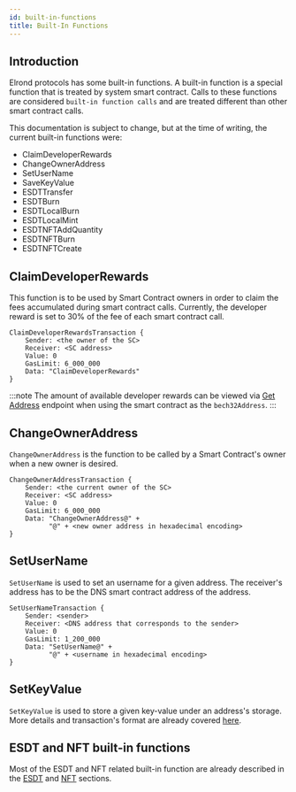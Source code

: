 ```yaml
---
id: built-in-functions
title: Built-In Functions
---
```


## **Introduction**

Elrond protocols has some built-in functions. A built-in function is a special function that is treated by system smart contract. 
Calls to these functions are considered `built-in function calls` and are treated different than other smart contract calls.

This documentation is subject to change, but at the time of writing, the current built-in functions were:

- ClaimDeveloperRewards
- ChangeOwnerAddress
- SetUserName
- SaveKeyValue
- ESDTTransfer
- ESDTBurn
- ESDTLocalBurn
- ESDTLocalMint
- ESDTNFTAddQuantity
- ESDTNFTBurn
- ESDTNFTCreate

## **ClaimDeveloperRewards**

This function is to be used by Smart Contract owners in order to claim the fees accumulated during smart contract calls.
Currently, the developer reward is set to 30% of the fee of each smart contract call.

```
ClaimDeveloperRewardsTransaction {
    Sender: <the owner of the SC>
    Receiver: <SC address>
    Value: 0
    GasLimit: 6_000_000
    Data: "ClaimDeveloperRewards"
}
```

:::note
The amount of available developer rewards can be viewed via [Get Address](/sdk-and-tools/rest-api/addresses/#get-address) endpoint when using the smart contract as the `bech32Address`. 
:::

## **ChangeOwnerAddress**

`ChangeOwnerAddress` is the function to be called by a Smart Contract's owner when a new owner is desired. 

```
ChangeOwnerAddressTransaction {
    Sender: <the current owner of the SC>
    Receiver: <SC address>
    Value: 0
    GasLimit: 6_000_000
    Data: "ChangeOwnerAddress@" +
          "@" + <new owner address in hexadecimal encoding>
}
```

## **SetUserName**

`SetUserName` is used to set an username for a given address. The receiver's address has to be the DNS smart contract
address of the address.

```
SetUserNameTransaction {
    Sender: <sender>
    Receiver: <DNS address that corresponds to the sender>
    Value: 0
    GasLimit: 1_200_000
    Data: "SetUserName@" +
          "@" + <username in hexadecimal encoding>
}
```

## **SetKeyValue**

`SetKeyValue` is used to store a given key-value under an address's storage. More details and transaction's format are 
already covered [here](/developers/account-storage).


## **ESDT and NFT built-in functions**

Most of the ESDT and NFT related built-in function are already described in the [ESDT](developers/esdt-tokens/) and 
[NFT](developers/nft-tokens/) sections. 
